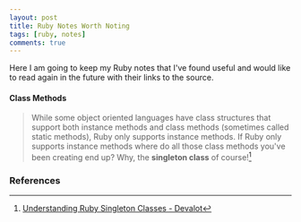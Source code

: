 ```yaml
---
layout: post
title: Ruby Notes Worth Noting
tags: [ruby, notes]
comments: true
---
```


Here I am going to keep my Ruby notes that I've found useful and would like to read again in the future with their links to the source.

#### Class Methods

> While some object oriented languages have class structures that support both instance methods and class methods (sometimes called static methods), Ruby only supports instance methods. If Ruby only supports instance methods where do all those class methods you've been creating end up? Why, the **singleton class** of course![^1]



### References

[^1]: [Understanding Ruby Singleton Classes - Devalot][1]


[1]: https://devalot.com/articles/2008/09/ruby-singleton#class-methods



